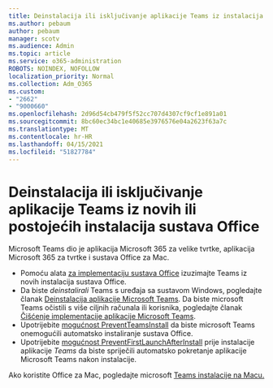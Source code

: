 ```yaml
---
title: Deinstalacija ili isključivanje aplikacije Teams iz instalacija sustava Office
ms.author: pebaum
author: pebaum
manager: scotv
ms.audience: Admin
ms.topic: article
ms.service: o365-administration
ROBOTS: NOINDEX, NOFOLLOW
localization_priority: Normal
ms.collection: Adm_O365
ms.custom:
- "2662"
- "9000660"
ms.openlocfilehash: 2d96d54cb479f5f52cc707d4307cf9cf1e891a01
ms.sourcegitcommit: 8bc60ec34bc1e40685e3976576e04a2623f63a7c
ms.translationtype: MT
ms.contentlocale: hr-HR
ms.lasthandoff: 04/15/2021
ms.locfileid: "51827784"
---
```

# <a name="uninstall-or-exclude-teams-from-new-or-existing-office-installations"></a>Deinstalacija ili isključivanje aplikacije Teams iz novih ili postojećih instalacija sustava Office

Microsoft Teams dio je aplikacija Microsoft 365 za velike tvrtke, aplikacija Microsoft 365 za tvrtke i sustava Office za Mac.

- Pomoću alata [za implementaciju sustava Office](https://docs.microsoft.com/deployoffice/teams-install#how-to-exclude-microsoft-teams-from-new-installations-of-microsoft-365-apps) izuzimajte Teams iz novih instalacija sustava Office.
- Da biste *deinstalirali* Teams s uređaja sa sustavom Windows, pogledajte članak [Deinstalacija aplikacije Microsoft Teams](https://support.office.com/article/3b159754-3c26-4952-abe7-57d27f5f4c81). Da biste microsoft Teams očistili s više ciljnih računala ili korisnika, pogledajte članak [Čišćenje implementacije aplikacije Microsoft Teams](https://docs.microsoft.com/microsoftteams/scripts/powershell-script-teams-deployment-clean-up).
- Upotrijebite [mogućnost PreventTeamsInstall](https://docs.microsoft.com/deployoffice/teams-install#use-group-policy-to-control-the-installation-of-microsoft-teams
) da biste microsoft Teams onemogućili automatsko instaliranje sustava Office.
- Upotrijebite [mogućnost PreventFirstLaunchAfterInstall](https://docs.microsoft.com/deployoffice/teams-install#use-group-policy-to-prevent-microsoft-teams-from-starting-automatically-after-installation) prije instalacije aplikacije *Teams* da biste spriječili automatsko pokretanje aplikacije Microsoft Teams nakon instalacije.

Ako koristite Office za Mac, pogledajte microsoft [Teams instalacije na Macu.](https://docs.microsoft.com/deployoffice/teams-install#microsoft-teams-installations-on-a-mac)